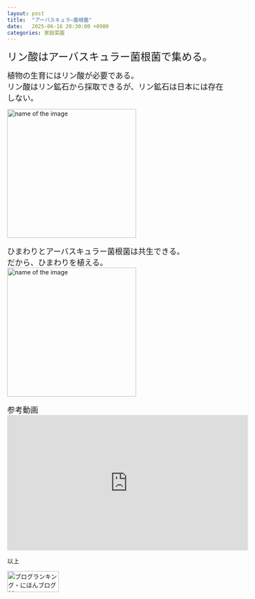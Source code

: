 ```yaml
---
layout: post
title:  "アーバスキュラ―菌根菌"
date:   2025-06-16 20:30:00 +0900
categories: 家庭菜園
---
```



<font size="5" face="ＭＳ ゴシック">リン酸はアーバスキュラー菌根菌で集める。</font><br>

<font size="4" face="ＭＳ ゴシック">植物の生育にはリン酸が必要である。<br>リン酸はリン鉱石から採取できるが、リン鉱石は日本には存在しない。</font>

<img src="https://se8move.github.io/blog/img/himawari-free.jpg" alt="name of the image" width="300" height="auto">
<br>
<br>
<font size="4" face="ＭＳ ゴシック">ひまわりとアーバスキュラー菌根菌は共生できる。<br>だから、ひまわりを植える。</font><br>
<img src="https://se8move.github.io/blog/img/IMG_6124.jpg" alt="name of the image" width="300" height="auto">
<br>
<br>
<font size="4" face="ＭＳ ゴシック">参考動画</font><br>
<iframe width="560" height="315" src="https://www.youtube.com/embed/OVSsnOgtVMA?si=NmA9P5nCx-ZK4SLj" title="YouTube video player" frameborder="0" allow="accelerometer; autoplay; clipboard-write; encrypted-media; gyroscope; picture-in-picture; web-share" referrerpolicy="strict-origin-when-cross-origin" allowfullscreen></iframe>


以上  

<a href="https://blogmura.com/ranking/in?p_cid=11125410" target="_blank"><img src="https://b.blogmura.com/banner-blogmura-portfolio.svg" width="120" height="49" border="0" alt="ブログランキング・にほんブログ村へ" /></a>
